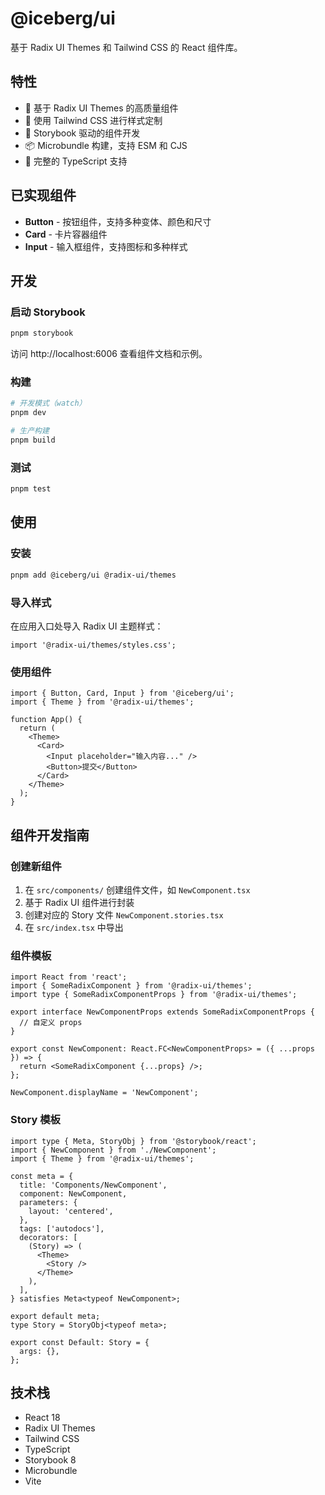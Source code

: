 # @iceberg/ui

基于 Radix UI Themes 和 Tailwind CSS 的 React 组件库。

## 特性

- 🎨 基于 Radix UI Themes 的高质量组件
- 🎯 使用 Tailwind CSS 进行样式定制
- 📖 Storybook 驱动的组件开发
- 📦 Microbundle 构建，支持 ESM 和 CJS
- 🔧 完整的 TypeScript 支持

## 已实现组件

- **Button** - 按钮组件，支持多种变体、颜色和尺寸
- **Card** - 卡片容器组件
- **Input** - 输入框组件，支持图标和多种样式

## 开发

### 启动 Storybook

```bash
pnpm storybook
```

访问 http://localhost:6006 查看组件文档和示例。

### 构建

```bash
# 开发模式（watch）
pnpm dev

# 生产构建
pnpm build
```

### 测试

```bash
pnpm test
```

## 使用

### 安装

```bash
pnpm add @iceberg/ui @radix-ui/themes
```

### 导入样式

在应用入口处导入 Radix UI 主题样式：

```tsx
import '@radix-ui/themes/styles.css';
```

### 使用组件

```tsx
import { Button, Card, Input } from '@iceberg/ui';
import { Theme } from '@radix-ui/themes';

function App() {
  return (
    <Theme>
      <Card>
        <Input placeholder="输入内容..." />
        <Button>提交</Button>
      </Card>
    </Theme>
  );
}
```

## 组件开发指南

### 创建新组件

1. 在 `src/components/` 创建组件文件，如 `NewComponent.tsx`
2. 基于 Radix UI 组件进行封装
3. 创建对应的 Story 文件 `NewComponent.stories.tsx`
4. 在 `src/index.tsx` 中导出

### 组件模板

```tsx
import React from 'react';
import { SomeRadixComponent } from '@radix-ui/themes';
import type { SomeRadixComponentProps } from '@radix-ui/themes';

export interface NewComponentProps extends SomeRadixComponentProps {
  // 自定义 props
}

export const NewComponent: React.FC<NewComponentProps> = ({ ...props }) => {
  return <SomeRadixComponent {...props} />;
};

NewComponent.displayName = 'NewComponent';
```

### Story 模板

```tsx
import type { Meta, StoryObj } from '@storybook/react';
import { NewComponent } from './NewComponent';
import { Theme } from '@radix-ui/themes';

const meta = {
  title: 'Components/NewComponent',
  component: NewComponent,
  parameters: {
    layout: 'centered',
  },
  tags: ['autodocs'],
  decorators: [
    (Story) => (
      <Theme>
        <Story />
      </Theme>
    ),
  ],
} satisfies Meta<typeof NewComponent>;

export default meta;
type Story = StoryObj<typeof meta>;

export const Default: Story = {
  args: {},
};
```

## 技术栈

- React 18
- Radix UI Themes
- Tailwind CSS
- TypeScript
- Storybook 8
- Microbundle
- Vite
